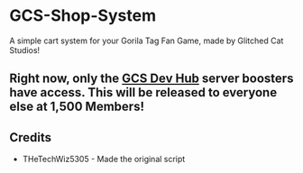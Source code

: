 # GCS-Shop-System
A simple cart system for your Gorila Tag Fan Game, made by Glitched Cat Studios!

## Right now, only the [GCS Dev Hub](https://discord.gg/gcsdevhub) server boosters have access. This will be released to everyone else at 1,500 Members!

## Credits
* THeTechWiz5305 - Made the original script
